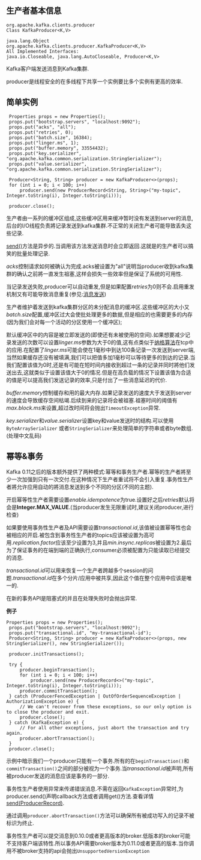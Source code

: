 ## 生产者基本信息

```
org.apache.kafka.clients.producer
Class KafkaProducer<K,V>

java.lang.Object
org.apache.kafka.clients.producer.KafkaProducer<K,V>
All Implemented Interfaces:
java.io.Closeable, java.lang.AutoCloseable, Producer<K,V>

```

Kafka客户端发送消息到Kafka集群.

producer是线程安全的在多线程下共享一个实例要比多个实例有更高的效率.

## 简单实例

```
 Properties props = new Properties();
 props.put("bootstrap.servers", "localhost:9092");
 props.put("acks", "all");
 props.put("retries", 0);
 props.put("batch.size", 16384);
 props.put("linger.ms", 1);
 props.put("buffer.memory", 33554432);
 props.put("key.serializer", "org.apache.kafka.common.serialization.StringSerializer");
 props.put("value.serializer", "org.apache.kafka.common.serialization.StringSerializer");

 Producer<String, String> producer = new KafkaProducer<>(props);
 for (int i = 0; i < 100; i++)
     producer.send(new ProducerRecord<String, String>("my-topic", Integer.toString(i), Integer.toString(i)));

 producer.close();
```

生产者由一系列的缓冲区组成,这些缓冲区用来缓冲暂时没有发送到server的消息,后台的I/O线程负责將记录发送到kafka集群.不正常的关闭生产者可能导致丢失这些记录.

[send()](http://kafka.apache.org/10/javadoc/org/apache/kafka/clients/producer/KafkaProducer.html#send-org.apache.kafka.clients.producer.ProducerRecord-)方法是异步的.当调用该方法发送消息时会立即返回.这就是的生产者可以搞笑的批量处理记录.

*acks*控制请求如何被确认为完成.acks被设置为"all"说明当producer收到kafka集群的确认之前將一直发生祖塞,这样会损失一些效率但是保证了系统的可用性.

当记录发送失败,producer可以自动重发,但是如果配置*retries*为0则不会.启用重发机制又有可能导致消息重复(参见:[消息发送](http://kafka.apache.org/documentation.html#semantics))

生产者维护着发送到kafka集群分区的未分配消息的缓冲区.这些缓冲区的大小又*batch.size*配置,缓冲区过大会使批处理更多的数据,但是相应的也需要更多的内存(因为我们会对每一个活动的分区使用一个缓冲区);

默认缓冲区中的内容是被立即发送的(即使还有未被使用的空间).如果想要减少记录发送的次数可以设置*linger.ms*参数为大于0的值,这有点类似于[纳格算法](https://zh.wikipedia.org/wiki/%E7%B4%8D%E6%A0%BC%E7%AE%97%E6%B3%95)在tcp中的应用.在配置了*linger.ms*可能会使在1毫秒中到达100条记录一次发送到server端,当然如果缓存还没有被填满,我们可以把值多加1毫秒可以等待更多的到达的记录.当我们配置该值为0时,还是有可能在短时间内接收到超过一条的记录并同时將他们发送出去,这就类似于设置该值大于0的情况.但是在高负载的情况下设置该值为合适的值是可以提高我们发送记录的效率,只是付出了一些消息延迟的代价.

*buffer.memory*控制缓存和用的最大内存.如果记录发送的速度大于发送到server的速度会导致缓存空间枯竭.后续到来的记录将会被祖塞.祖塞时间的阈值有*max.block.ms*来设置,超过改时间将会抛出`TimeoutException`异常.

*key.serializer*和*value.serializer*设置key和value发送时的结构.可以使用`ByteArraySerializer` 或者`StringSerializer`来处理简单的字符串或者byte数组.(处理中文乱码)

## 幂等&事务
Kafka 0.11之后的版本额外提供了两种模式:幂等和事务生产者.幂等的生产者將至少一次加强到只有一次交付.在这种情况下生产者重试将不会引入重复.事务性生产者將允许应用自动的將消息发送到多个不同的分区(不同的主题).

开启幂等性生产者需要设置*enable.idempotence*为true.设置好之后*retries*默认将会是**Integer.MAX_VALUE**.(当producer发生无限重试时,建议关闭producer,进行检查)

如果要使用事务性生产者及API需要设置*transactional.id*,该值被设置幂等性也会被相应的开启.被包含到事务性生产者的topics应该被设置为高可用.*replication.factor*应该至少设置为3,并且*min.insync.replicas*被设置为2.最后为了保证事务的在端到端的正确执行,consumer必须被配置为只能读取已经提交的消息.

*transactional.id*可以用来恢复一个生产者跨越多个session的问题.*transactional.id*在多个分片/应用中被共享,因此这个值在整个应用中应该是唯一的.

在新的事务API是阻塞式的并且在处理失败时会抛出异常.

**例子**

```
Properties props = new Properties();
 props.put("bootstrap.servers", "localhost:9092");
 props.put("transactional.id", "my-transactional-id");
 Producer<String, String> producer = new KafkaProducer<>(props, new StringSerializer(), new StringSerializer());

 producer.initTransactions();

 try {
     producer.beginTransaction();
     for (int i = 0; i < 100; i++)
         producer.send(new ProducerRecord<>("my-topic", Integer.toString(i), Integer.toString(i)));
     producer.commitTransaction();
 } catch (ProducerFencedException | OutOfOrderSequenceException | AuthorizationException e) {
     // We can't recover from these exceptions, so our only option is to close the producer and exit.
     producer.close();
 } catch (KafkaException e) {
     // For all other exceptions, just abort the transaction and try again.
     producer.abortTransaction();
 }
 producer.close();

```

示例中暗示我们一个producer只能有一个事务.所有的在`beginTransaction()`和`commitTransaction()`之间的部分被视为一个事务.当*transactional.id*被声明,所有被producer发送的消息应该是事务的一部分.

事务性生产者使用异常来传递错误消息.不需在返回`KafkaException`异常时,为producer.send()声明callback方法或者调用get()方法.查看详情[send(ProducerRecord)](http://kafka.apache.org/10/javadoc/org/apache/kafka/clients/producer/KafkaProducer.html#send-org.apache.kafka.clients.producer.ProducerRecord-).

通过调用`producer.abortTransaction()`方法可以确保所有被成功写入的记录不被标识为终止.

事务性生产者可以提交消息到0.10.0或者更高版本的broker.低版本的broker可能不支持客户端该特性.所以事务API需要broker版本为0.11.0或者更高的版本.当你调用不被broker支持的api会抛出`UnsupportedVersionException`

